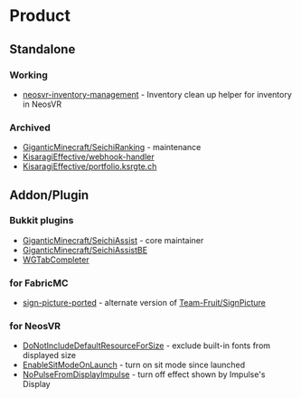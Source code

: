 # Product
<!-- START -->
## Standalone
### Working
- [neosvr-inventory-management](https://github.com/KisaragiEffective/neosvr-inventory-management) - Inventory clean up helper for inventory in NeosVR

### Archived
- [GiganticMinecraft/SeichiRanking](https://github.com/GiganticMinecraft/SeichiRanking) - maintenance
- [KisaragiEffective/webhook-handler](https://github.com/KisaragiEffective/webhook-handler)
- [KisaragiEffective/portfolio.ksrgte.ch](https://github.com/KisaragiEffective/portfolio.ksrgte.ch)

## Addon/Plugin
### Bukkit plugins
- [GiganticMinecraft/SeichiAssist](https://github.com/GiganticMinecraft/SeichiAssist) - core maintainer
- [GiganticMinecraft/SeichiAssistBE](https://github.com/GiganticMinecraft/SeichiAssistBE)
- [WGTabCompleter](https://github.com/KisaragiEffective/WGTabCompleter)

### for FabricMC
- [sign-picture-ported](https://github.com/KisaragiEffective/sign-picture-ported) - alternate version of [Team-Fruit/SignPicture](https://github.com/Team-Fruit/SignPicture)

### for NeosVR
* [DoNotIncludeDefaultResourceForSize](https://github.com/KisaragiEffective/DoNotIncludeDefaultResourceForSize) - exclude built-in fonts from displayed size
* [EnableSitModeOnLaunch](https://github.com/KisaragiEffective/EnableSitModeOnLaunch) - turn on sit mode since launched
* [NoPulseFromDisplayImpulse](https://github.com/KisaragiEffective/NoPulseFromDisplayImpulse) - turn off effect shown by Impulse's Display

<!-- END -->
